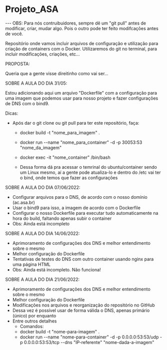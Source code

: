 # Projeto_ASA

--- OBS: Para nós contruibuidores, sempre dê um "git pull" antes de modificar, criar, mudar algo. Pois o outro pode ter feito modifcações antes de você.

Repositório onde vamos incluir arquivos de configuração e utilização para
criação de containers com o Docker. Utilizaremos do git no terminal, para incluir modificações, criações, etc...


PROPOSTA:

Queria que a gente visse direitinho como vai ser...


SOBRE A AULA DO DIA 31/05:

Estou adicionando aqui um arquivo "Dockerfile" com a configuração para uma imagem que podemos usar para nosso projeto e fazer configurações de DNS com o bind9.

Dicas:

- Após dar o git clone ou git pull para ter este repositório, faça:
    - docker build -t "nome_para_imagem" .
    - docker run --name "nome_para_container" -d -p 30053:53 "nome_da_imagem"
    - docker exec -it "nome_container" /bin/bash

    - Dessa forma dá pra acessar o temrinal do ubuntu/container sendo um Linux mesmo, aí a gente pode atualiza-lo e dentro do /etc vai ter o bind, onde temos que fazer as configurações

SOBRE A AULA DO DIA 07/06/2022:

- Configurar arquivos para o DNS, de acordo com o nosso domínio (ac.asa.br)
- Usar o bind9 para isso, a imagem de acordo com o Dockerfile
- Configurar o nosso Dockerfile para executar tudo automaticamente na hora do build, faltando apenas subir o container
- Obs: Ainda está incompleto

SOBRE A AULA DO DIA 14/06/2022:

- Aprimoramento de configurações dos DNS e melhor entendimento sobre o mesmo
- Melhor configuração do Dockerfile
- Tentativas de testes do DNS com outro container usando nginx para uma página HTML
- Obs: Ainda está incompleto. Não funciona!

SOBRE A AULA DO DIA 21/06/2022:

- Aprimoramento de configurações dos DNS e melhor entendimento sobre o mesmo
- Melhor configuração do Dockerfile
- Modificações nos arquivos e reorganização do repositório no GitHub
- Dessa vez é possível usar de forma válida o DNS, apenas primário (único) por enquanto
- Entre outros detalhes
    * Comandos:
    * docker build -t "nome-para-imagem" .
    * docker run --name "nome-para-container" -d -p 0.0.0.0:53:53/udp -p 0.0.0.0:53:53/tcp --dns "IP-referente" "nome-dada-a-imagem"
